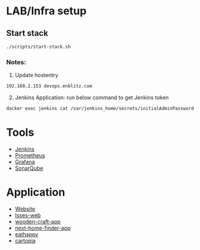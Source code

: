 # LAB/Infra setup

## Start stack

```bash
./scripts/start-stack.sh
```

### Notes:

1) Update hostentry
```bash
192.168.2.153 devops.enblitz.com
```

2) Jenkins Application:
run below command to get Jenkins token

```bash
docker exec jenkins cat /var/jenkins_home/secrets/initialAdminPassword
```

# Tools
- [Jenkins](http://devops.enblitz.com:8081)
- [Prometheus](http://devops.enblitz.com:9090)
- [Grafana](http://devops.enblitz.com:3030)
- [SonarQube](http://devops.enblitz.com:9001)

# Application
- [Website](http://devops.enblitz.com:3000)
- [lsses-web](http://devops.enblitz.com:8000)
- [wooden-craft-app](http://devops.enblitz.com:5001)
- [next-home-finder-app](http://devops.enblitz.com:3010)
- [eathappy](http://devops.enblitz.com:5173)
- [cartopia](http://devops.enblitz.com:8084)
